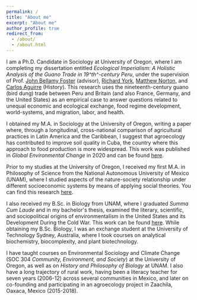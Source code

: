 ```yaml
---
permalink: /
title: "About me"
excerpt: "About me"
author_profile: true
redirect_from: 
  - /about/
  - /about.html
---
```


I am a Ph.D. Candidate in Sociology at University of Oregon, where I am completing my dissertation entitled _Ecological Imperialism: A Holistic Analysis of the Guano Trade in 19^th^-century Peru_, under the supervision of Prof. [John Bellamy Foster](https://sociology.uoregon.edu/profile/jfoster/) (advisor), [Richard York](https://sociology.uoregon.edu/profile/rfyork/), [Matthew Norton](https://sociology.uoregon.edu/profile/mnorton/), and [Carlos Aguirre](https://history.uoregon.edu/profile/caguirre/) (History). This research uses the nineteenth-century guano (bird dung) trade between Peru and Britain (and also France, Germany, and the United States) as an empirical case to answer questions related to unequal economic and ecological exchange, food regime development, world-systems, and migration, labor, and health. 

I obtained my M.A. in Sociology at the University of Oregon, writing a paper where, through a longitudinal, cross-national comparison of agricultural practices in Latin America and the Caribbean, I suggest that agroecology has contributed to improve soil quality in Cuba, the country where this approach to food production is more widespread. This work was published in _Global Environmental Change_ in 2020 and can be found [here](https://www.sciencedirect.com/science/article/abs/pii/S0959378019306703?via%3Dihub).

Prior to my studies at the University of Oregon, I received my first M.A. in Philosophy of Science from the National Autonomous University of Mexico (UNAM), where I studied aspects of the nature-society relationship under different socioeconomic systems by means of applying social theories. You can find this research [here](https://repositorio.unam.mx/contenidos/438592). 

I also received my B.Sc. in Biology from UNAM, where I graduated _Summa Cum Laude_ and in my bachelor's thesis, examined the literary, scientific, and sociopolitical origins of environmentalism in the United States and its Development During the Cold War. This work can be found [here](https://tesiunam.dgb.unam.mx/F/GEPTVJ4YN5482SG8EH8GPTYPATJU7HME5PSFDGP4H5V7S7PCXF-06435?func=full-set-set&set_number=721826&set_entry=000003&format=999). While obtaining my B.Sc. Biology, I was an exchange student at the University of Technology Sydney, Australia, where I took courses on analytical biochemistry, biocomplexity, and plant biotechnology.

I have taught courses on Environmental Sociology and Climate Change (SOC 304 _Community, Environment, and Society_) at the University of Oregon, as well as on _History and Philosophy of Biology_ at UNAM. I also have a long trajectory of rural work, having been a literacy teacher for seven years (2006-12) across several communities in Mexico, and later on co-founding and participating in an agroecology project in Zaachila, Oaxaca, Mexico (2015-2018).

